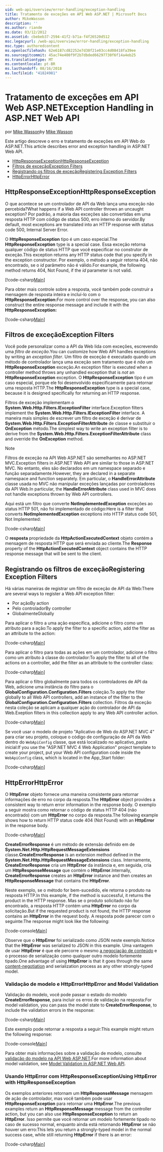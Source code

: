 ```yaml
---
uid: web-api/overview/error-handling/exception-handling
title: Tratamento de exceções em API Web ASP.NET | Microsoft Docs
author: MikeWasson
description: ''
ms.author: riande
ms.date: 03/12/2012
ms.assetid: cbebeb37-2594-41f2-b71a-f4f26520d512
msc.legacyurl: /web-api/overview/error-handling/exception-handling
msc.type: authoredcontent
ms.openlocfilehash: 62e6187cd82252e7d30f21e03cc4d08418fa39ee
ms.sourcegitcommit: 45ac74e400f9f2b7dbded66297730f6f14a4eb25
ms.translationtype: MT
ms.contentlocale: pt-BR
ms.lasthandoff: 08/16/2018
ms.locfileid: "41824981"
---
```

<a name="exception-handling-in-aspnet-web-api"></a><span data-ttu-id="c4fb2-102">Tratamento de exceções em API Web ASP.NET</span><span class="sxs-lookup"><span data-stu-id="c4fb2-102">Exception Handling in ASP.NET Web API</span></span>
====================
<span data-ttu-id="c4fb2-103">por [Mike Wasson](https://github.com/MikeWasson)</span><span class="sxs-lookup"><span data-stu-id="c4fb2-103">by [Mike Wasson](https://github.com/MikeWasson)</span></span>

<span data-ttu-id="c4fb2-104">Este artigo descreve o erro e tratamento de exceções em API Web do ASP.NET.</span><span class="sxs-lookup"><span data-stu-id="c4fb2-104">This article describes error and exception handling in ASP.NET Web API.</span></span>

- [<span data-ttu-id="c4fb2-105">HttpResponseException</span><span class="sxs-lookup"><span data-stu-id="c4fb2-105">HttpResponseException</span></span>](#httpresponserexception)
- [<span data-ttu-id="c4fb2-106">Filtros de exceção</span><span class="sxs-lookup"><span data-stu-id="c4fb2-106">Exception Filters</span></span>](#exception_filters)
- [<span data-ttu-id="c4fb2-107">Registrando os filtros de exceção</span><span class="sxs-lookup"><span data-stu-id="c4fb2-107">Registering Exception Filters</span></span>](#registering_exception_filters)
- [<span data-ttu-id="c4fb2-108">HttpError</span><span class="sxs-lookup"><span data-stu-id="c4fb2-108">HttpError</span></span>](#httperror)

<a id="httpresponserexception"></a>
## <a name="httpresponseexception"></a><span data-ttu-id="c4fb2-109">HttpResponseException</span><span class="sxs-lookup"><span data-stu-id="c4fb2-109">HttpResponseException</span></span>

<span data-ttu-id="c4fb2-110">O que acontece se um controlador de API da Web lança uma exceção não percebida?</span><span class="sxs-lookup"><span data-stu-id="c4fb2-110">What happens if a Web API controller throws an uncaught exception?</span></span> <span data-ttu-id="c4fb2-111">Por padrão, a maioria das exceções são convertidas em uma resposta HTTP com código de status 500, erro interno do servidor.</span><span class="sxs-lookup"><span data-stu-id="c4fb2-111">By default, most exceptions are translated into an HTTP response with status code 500, Internal Server Error.</span></span>

<span data-ttu-id="c4fb2-112">O **HttpResponseException** tipo é um caso especial.</span><span class="sxs-lookup"><span data-stu-id="c4fb2-112">The **HttpResponseException** type is a special case.</span></span> <span data-ttu-id="c4fb2-113">Essa exceção retorna qualquer código de status HTTP que você especificar no construtor de exceção.</span><span class="sxs-lookup"><span data-stu-id="c4fb2-113">This exception returns any HTTP status code that you specify in the exception constructor.</span></span> <span data-ttu-id="c4fb2-114">Por exemplo, o método a seguir retorna 404, não encontrado, se o *id* parâmetro não é válido.</span><span class="sxs-lookup"><span data-stu-id="c4fb2-114">For example, the following method returns 404, Not Found, if the *id* parameter is not valid.</span></span>

[!code-csharp[Main](exception-handling/samples/sample1.cs)]

<span data-ttu-id="c4fb2-115">Para obter mais controle sobre a resposta, você também pode construir a mensagem de resposta inteira e incluí-lo com o **HttpResponseException:**</span><span class="sxs-lookup"><span data-stu-id="c4fb2-115">For more control over the response, you can also construct the entire response message and include it with the **HttpResponseException:**</span></span> 

[!code-csharp[Main](exception-handling/samples/sample2.cs)]

<a id="exception_filters"></a>
## <a name="exception-filters"></a><span data-ttu-id="c4fb2-116">Filtros de exceção</span><span class="sxs-lookup"><span data-stu-id="c4fb2-116">Exception Filters</span></span>

<span data-ttu-id="c4fb2-117">Você pode personalizar como a API da Web lida com exceções, escrevendo uma *filtro de exceção*.</span><span class="sxs-lookup"><span data-stu-id="c4fb2-117">You can customize how Web API handles exceptions by writing an *exception filter*.</span></span> <span data-ttu-id="c4fb2-118">Um filtro de exceção é executado quando um método de controlador lança uma exceção sem tratamento que é *não* um **HttpResponseException** exceção.</span><span class="sxs-lookup"><span data-stu-id="c4fb2-118">An exception filter is executed when a controller method throws any unhandled exception that is *not* an **HttpResponseException** exception.</span></span> <span data-ttu-id="c4fb2-119">O **HttpResponseException** tipo é um caso especial, porque ele foi desenvolvido especificamente para retornar uma resposta HTTP.</span><span class="sxs-lookup"><span data-stu-id="c4fb2-119">The **HttpResponseException** type is a special case, because it is designed specifically for returning an HTTP response.</span></span>

<span data-ttu-id="c4fb2-120">Filtros de exceção implementam o **System.Web.Http.Filters.IExceptionFilter** interface.</span><span class="sxs-lookup"><span data-stu-id="c4fb2-120">Exception filters implement the **System.Web.Http.Filters.IExceptionFilter** interface.</span></span> <span data-ttu-id="c4fb2-121">A maneira mais simples de escrever um filtro de exceção é derivar de **System.Web.Http.Filters.ExceptionFilterAttribute** de classe e substituir o **OnException** método.</span><span class="sxs-lookup"><span data-stu-id="c4fb2-121">The simplest way to write an exception filter is to derive from the **System.Web.Http.Filters.ExceptionFilterAttribute** class and override the **OnException** method.</span></span>

> [!NOTE]
> <span data-ttu-id="c4fb2-122">Filtros de exceção na API Web ASP.NET são semelhantes no ASP.NET MVC.</span><span class="sxs-lookup"><span data-stu-id="c4fb2-122">Exception filters in ASP.NET Web API are similar to those in ASP.NET MVC.</span></span> <span data-ttu-id="c4fb2-123">No entanto, eles são declarados em um namespace separado e função separadamente.</span><span class="sxs-lookup"><span data-stu-id="c4fb2-123">However, they are declared in a separate namespace and function separately.</span></span> <span data-ttu-id="c4fb2-124">Em particular, o **HandleErrorAttribute** classe usada no MVC não manipular exceções lançadas por controladores da API Web.</span><span class="sxs-lookup"><span data-stu-id="c4fb2-124">In particular, the **HandleErrorAttribute** class used in MVC does not handle exceptions thrown by Web API controllers.</span></span>


<span data-ttu-id="c4fb2-125">Aqui está um filtro que converte **NotImplementedException** exceções ao status HTTP 501, não foi implementado de código:</span><span class="sxs-lookup"><span data-stu-id="c4fb2-125">Here is a filter that converts **NotImplementedException** exceptions into HTTP status code 501, Not Implemented:</span></span>

[!code-csharp[Main](exception-handling/samples/sample3.cs)]

<span data-ttu-id="c4fb2-126">O **resposta** propriedade da **HttpActionExecutedContext** objeto contém a mensagem de resposta HTTP que será enviada ao cliente.</span><span class="sxs-lookup"><span data-stu-id="c4fb2-126">The **Response** property of the **HttpActionExecutedContext** object contains the HTTP response message that will be sent to the client.</span></span>

<a id="registering_exception_filters"></a>
## <a name="registering-exception-filters"></a><span data-ttu-id="c4fb2-127">Registrando os filtros de exceção</span><span class="sxs-lookup"><span data-stu-id="c4fb2-127">Registering Exception Filters</span></span>

<span data-ttu-id="c4fb2-128">Há várias maneiras de registrar um filtro de exceção de API da Web:</span><span class="sxs-lookup"><span data-stu-id="c4fb2-128">There are several ways to register a Web API exception filter:</span></span>

- <span data-ttu-id="c4fb2-129">Por ação</span><span class="sxs-lookup"><span data-stu-id="c4fb2-129">By action</span></span>
- <span data-ttu-id="c4fb2-130">Pelo controlador</span><span class="sxs-lookup"><span data-stu-id="c4fb2-130">By controller</span></span>
- <span data-ttu-id="c4fb2-131">Globalmente</span><span class="sxs-lookup"><span data-stu-id="c4fb2-131">Globally</span></span>

<span data-ttu-id="c4fb2-132">Para aplicar o filtro a uma ação específica, adicione o filtro como um atributo para a ação:</span><span class="sxs-lookup"><span data-stu-id="c4fb2-132">To apply the filter to a specific action, add the filter as an attribute to the action:</span></span>

[!code-csharp[Main](exception-handling/samples/sample4.cs)]

<span data-ttu-id="c4fb2-133">Para aplicar o filtro para todas as ações em um controlador, adicione o filtro como um atributo à classe do controlador:</span><span class="sxs-lookup"><span data-stu-id="c4fb2-133">To apply the filter to all of the actions on a controller, add the filter as an attribute to the controller class:</span></span>

[!code-csharp[Main](exception-handling/samples/sample5.cs)]

<span data-ttu-id="c4fb2-134">Para aplicar o filtro globalmente para todos os controladores de API da Web, adicione uma instância do filtro para o **GlobalConfiguration.Configuration.Filters** coleção.</span><span class="sxs-lookup"><span data-stu-id="c4fb2-134">To apply the filter globally to all Web API controllers, add an instance of the filter to the **GlobalConfiguration.Configuration.Filters** collection.</span></span> <span data-ttu-id="c4fb2-135">Filtros da exceção nesta coleção se aplicam a qualquer ação do controlador de API da Web.</span><span class="sxs-lookup"><span data-stu-id="c4fb2-135">Exeption filters in this collection apply to any Web API controller action.</span></span>

[!code-csharp[Main](exception-handling/samples/sample6.cs)]

<span data-ttu-id="c4fb2-136">Se você usar o modelo de projeto "Aplicativo de Web do ASP.NET MVC 4" para criar seu projeto, coloque o código de configuração de API da Web dentro do `WebApiConfig` classe, que está localizado no aplicativo\_pasta inicial:</span><span class="sxs-lookup"><span data-stu-id="c4fb2-136">If you use the "ASP.NET MVC 4 Web Application" project template to create your project, put your Web API configuration code inside the `WebApiConfig` class, which is located in the App\_Start folder:</span></span>

[!code-csharp[Main](exception-handling/samples/sample7.cs?highlight=5)]

<a id="httperror"></a>
## <a name="httperror"></a><span data-ttu-id="c4fb2-137">HttpError</span><span class="sxs-lookup"><span data-stu-id="c4fb2-137">HttpError</span></span>

<span data-ttu-id="c4fb2-138">O **HttpError** objeto fornece uma maneira consistente para retornar informações de erro no corpo da resposta.</span><span class="sxs-lookup"><span data-stu-id="c4fb2-138">The **HttpError** object provides a consistent way to return error information in the response body.</span></span> <span data-ttu-id="c4fb2-139">O exemplo a seguir mostra como retornar o código de status HTTP 404 (não encontrado) com um **HttpError** no corpo da resposta.</span><span class="sxs-lookup"><span data-stu-id="c4fb2-139">The following example shows how to return HTTP status code 404 (Not Found) with an **HttpError** in the response body.</span></span>

[!code-csharp[Main](exception-handling/samples/sample8.cs)]

<span data-ttu-id="c4fb2-140">**CreateErrorResponse** é um método de extensão definido em de **System.Net.Http.HttpRequestMessageExtensions** classe.</span><span class="sxs-lookup"><span data-stu-id="c4fb2-140">**CreateErrorResponse** is an extension method defined in the **System.Net.Http.HttpRequestMessageExtensions** class.</span></span> <span data-ttu-id="c4fb2-141">Internamente, **CreateErrorResponse** cria um **HttpError** da instância e, em seguida, cria um **HttpResponseMessage** que contém o **HttpError**.</span><span class="sxs-lookup"><span data-stu-id="c4fb2-141">Internally, **CreateErrorResponse** creates an **HttpError** instance and then creates an **HttpResponseMessage** that contains the **HttpError**.</span></span>

<span data-ttu-id="c4fb2-142">Neste exemplo, se o método for bem-sucedido, ele retorna o produto na resposta HTTP.</span><span class="sxs-lookup"><span data-stu-id="c4fb2-142">In this example, if the method is successful, it returns the product in the HTTP response.</span></span> <span data-ttu-id="c4fb2-143">Mas se o produto solicitado não for encontrado, a resposta HTTP contém uma **HttpError** no corpo da solicitação.</span><span class="sxs-lookup"><span data-stu-id="c4fb2-143">But if the requested product is not found, the HTTP response contains an **HttpError** in the request body.</span></span> <span data-ttu-id="c4fb2-144">A resposta pode parecer com o seguinte:</span><span class="sxs-lookup"><span data-stu-id="c4fb2-144">The response might look like the following:</span></span>

[!code-console[Main](exception-handling/samples/sample9.cmd)]

<span data-ttu-id="c4fb2-145">Observe que o **HttpError** foi serializado como JSON neste exemplo.</span><span class="sxs-lookup"><span data-stu-id="c4fb2-145">Notice that the **HttpError** was serialized to JSON in this example.</span></span> <span data-ttu-id="c4fb2-146">Uma vantagem de usar **HttpError** é que ele percorre o mesmo [a negociação de conteúdo](../formats-and-model-binding/content-negotiation.md) e o processo de serialização como qualquer outro modelo fortemente tipado.</span><span class="sxs-lookup"><span data-stu-id="c4fb2-146">One advantage of using **HttpError** is that it goes through the same [content-negotiation](../formats-and-model-binding/content-negotiation.md) and serialization process as any other strongly-typed model.</span></span>

### <a name="httperror-and-model-validation"></a><span data-ttu-id="c4fb2-147">Validação de modelo e HttpError</span><span class="sxs-lookup"><span data-stu-id="c4fb2-147">HttpError and Model Validation</span></span>

<span data-ttu-id="c4fb2-148">Validação do modelo, você pode passar o estado do modelo **CreateErrorResponse**, para incluir os erros de validação na resposta:</span><span class="sxs-lookup"><span data-stu-id="c4fb2-148">For model validation, you can pass the model state to **CreateErrorResponse**, to include the validation errors in the response:</span></span>

[!code-csharp[Main](exception-handling/samples/sample10.cs)]

<span data-ttu-id="c4fb2-149">Este exemplo pode retornar a resposta a seguir:</span><span class="sxs-lookup"><span data-stu-id="c4fb2-149">This example might return the following response:</span></span>

[!code-console[Main](exception-handling/samples/sample11.cmd)]

<span data-ttu-id="c4fb2-150">Para obter mais informações sobre a validação de modelo, consulte [validação do modelo na API Web ASP.NET](../formats-and-model-binding/model-validation-in-aspnet-web-api.md).</span><span class="sxs-lookup"><span data-stu-id="c4fb2-150">For more information about model validation, see [Model Validation in ASP.NET Web API](../formats-and-model-binding/model-validation-in-aspnet-web-api.md).</span></span>

### <a name="using-httperror-with-httpresponseexception"></a><span data-ttu-id="c4fb2-151">Usando HttpError com HttpResponseException</span><span class="sxs-lookup"><span data-stu-id="c4fb2-151">Using HttpError with HttpResponseException</span></span>

<span data-ttu-id="c4fb2-152">Os exemplos anteriores retornam um **HttpResponseMessage** mensagem de ação de controlador, mas você também pode usar **HttpResponseException** para retornar uma **HttpError**.</span><span class="sxs-lookup"><span data-stu-id="c4fb2-152">The previous examples return an **HttpResponseMessage** message from the controller action, but you can also use **HttpResponseException** to return an **HttpError**.</span></span> <span data-ttu-id="c4fb2-153">Isso permite que você retornar um modelo fortemente tipado no caso de sucesso normal, enquanto ainda está retornando **HttpError** se não houver um erro:</span><span class="sxs-lookup"><span data-stu-id="c4fb2-153">This lets you return a strongly-typed model in the normal success case, while still returning **HttpError** if there is an error:</span></span>

[!code-csharp[Main](exception-handling/samples/sample12.cs)]
